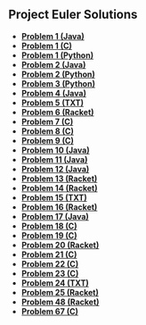 ## Project Euler Solutions

- **[Problem 1 (Java)](Solutions/Problem1.java)**
- **[Problem 1 (C)](Solutions/Problem1.c)**
- **[Problem 1 (Python)](Solutions/Problem1.py)**
- **[Problem 2 (Java)](Solutions/Problem2.java)**
- **[Problem 2 (Python)](Solutions/Problem2.py)**
- **[Problem 3 (Python)](Solutions/Problem3.py)**
- **[Problem 4 (Java)](Solutions/Problem4.java)**
- **[Problem 5 (TXT)](Solutions/Problem5.txt)**
- **[Problem 6 (Racket)](Solutions/Problem6.rkt)**
- **[Problem 7 (C)](Solutions/Problem7.c)**
- **[Problem 8 (C)](Solutions/Problem8.c)**
- **[Problem 9 (C)](Solutions/Problem9.c)**
- **[Problem 10 (Java)](Solutions/Problem10.java)**
- **[Problem 11 (Java)](Solutions/Problem11.java)**
- **[Problem 12 (Java)](Solutions/Problem12.java)**
- **[Problem 13 (Racket)](Solutions/Problem13.rkt)**
- **[Problem 14 (Racket)](Solutions/Problem14.rkt)**
- **[Problem 15 (TXT)](Solutions/Problem15.txt)**
- **[Problem 16 (Racket)](Solutions/Problem16.rkt)**
- **[Problem 17 (Java)](Solutions/Problem17.java)**
- **[Problem 18 (C)](Solutions/Problem18.c)**
- **[Problem 19 (C)](Solutions/Problem19.c)**
- **[Problem 20 (Racket)](Solutions/Problem20.rkt)**
- **[Problem 21 (C)](Solutions/Problem21.c)**
- **[Problem 22 (C)](Solutions/Problem22.c)**
- **[Problem 23 (C)](Solutions/Problem23.c)**
- **[Problem 24 (TXT)](Solutions/Problem24.txt)**
- **[Problem 25 (Racket)](Solutions/Problem25.rkt)**
- **[Problem 48 (Racket)](Solutions/Problem48.rkt)**
- **[Problem 67 (C)](Solutions/Problem67.c)**

